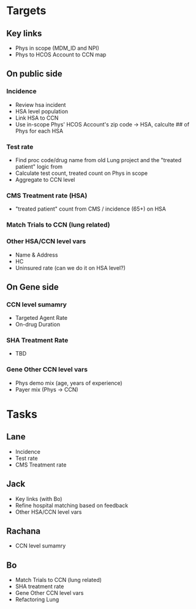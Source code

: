 # Targets

## Key links
* Phys in scope (MDM_ID and NPI)
* Phys to HCOS Account to CCN map

## On public side

### Incidence
* Review hsa incident
* HSA level population
* Link HSA to CCN
* Use in-scope Phys' HCOS Account's zip code -> HSA, calculte ## of Phys for each HSA

### Test rate
* Find proc code/drug name from old Lung project and the "treated patient" logic from
* Calculate test count, treated count on Phys in scope
* Aggregate to CCN level

### CMS Treatment rate (HSA)
* "treated patient" count from CMS / incidence (65+) on HSA

### Match Trials to CCN (lung related)

### Other HSA/CCN level vars
* Name & Address
* HC
* Uninsured rate (can we do it on HSA level?)

## On Gene side

### CCN level sumamry
* Targeted Agent Rate
* On-drug Duration

### SHA Treatment Rate
* TBD

### Gene Other CCN level vars
* Phys demo mix (age, years of experience)
* Payer mix (Phys -> CCN)

# Tasks

## Lane
* Incidence
* Test rate
* CMS Treatment rate

## Jack
* Key links (with Bo)
* Refine hospital matching based on feedback
* Other HSA/CCN level vars

## Rachana
* CCN level sumamry

## Bo
* Match Trials to CCN (lung related)
* SHA treatment rate
* Gene Other CCN level vars
* Refactoring Lung
